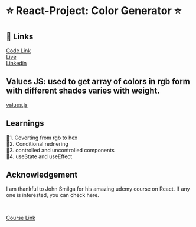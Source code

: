 # ⭐ React-Project: Color Generator ⭐

## 🔗 Links

[Code Link](https://codesandbox.io/s/react-project-9-colorgenerator-forked-gpdrr9) <br>
[Live](https://pk170970.github.io/csb-gpdrr9/) <br>
[Linkedin](https://www.linkedin.com/in/pratyush-kesarwani-2b6601171/)

## Values JS: used to get array of colors in rgb form with different shades varies with weight.

[values.js](https://github.com/noeldelgado/values.js)

## Learnings

📌1. Coverting from rgb to hex <br>
📌2. Conditional rednering <br>
📌3. controlled and uncontrolled components <br>
📌4. useState and useEffect <br>

## Acknowledgement

I am thankful to John Smilga for his amazing udemy course on React.
If any one is interested, you can check here.

<br>

[Course Link](https://wipro.udemy.com/course/react-tutorial-and-projects-course/learn/lecture/22675927#overview)
